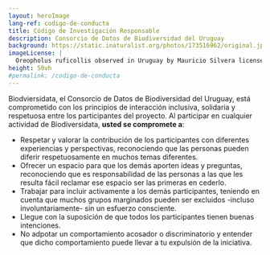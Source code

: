 ```yaml
---
layout: heroImage
lang-ref: codigo-de-conducta
title: Código de Investigación Responsable
description: Consorcio de Datos de Biodiversidad del Uruguay
background: https://static.inaturalist.org/photos/173516962/original.jpg
imageLicense: |
  Oreopholus ruficollis observed in Uruguay by Mauricio Silvera licensed under [CC-BY-NC](http://creativecommons.org/licenses/by-nc/4.0/) via [iNaturalist](https://www.gbif.org/occurrence/3759147791)
height: 50vh
#permalink: /codigo-de-conducta
---
```


Biodviersidata, el Consorcio de Datos de Biodiversidad del Uruguay, está comprometido con los principios de interacción inclusiva, solidaria y respetuosa entre los participantes del proyecto. Al participar en cualquier actividad de Biodiversidata, **usted se compromete a**:  

- Respetar y valorar la contribución de los participantes con diferentes experiencias y perspectivas, reconociendo que las personas pueden diferir respetuosamente en muchos temas diferentes.  
- Ofrecer un espacio para que los demás aporten ideas y preguntas, reconociendo que es responsabilidad de las personas a las que les resulta fácil reclamar ese espacio ser las primeras en cederlo.
- Trabajar para incluir activamente a los demás participantes, teniendo en cuenta que muchos grupos marginados pueden ser excluidos -incluso involuntariamente- sin un esfuerzo consciente.  
- Llegue con la suposición de que todos los participantes tienen buenas intenciones.  
- No adpotar un comportamiento acosador o discriminatorio y entender que dicho comportamiento puede llevar a tu expulsión de la iniciativa.  
